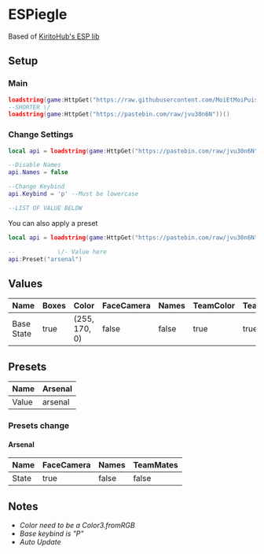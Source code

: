 # ESPiegle

Based of [KiritoHub's ESP lib](https://v3rmillion.net/showthread.php?tid=1088719)

## Setup

### Main

```lua
loadstring(game:HttpGet("https://raw.githubusercontent.com/MoiEtMoiPuisMoi/RBX_Scripts/main/scripts/esp/main.lua"))()
--SHORTER \/
loadstring(game:HttpGet("https://pastebin.com/raw/jvu30n6N"))()
```

### Change Settings

```lua
local api = loadstring(game:HttpGet("https://pastebin.com/raw/jvu30n6N"))()

--Disable Names
api.Names = false

--Change Keybind
api.Keybind = 'p' --Must be lowercase

--LIST OF VALUE BELOW

```
You can also apply a preset
```lua
local api = loadstring(game:HttpGet("https://pastebin.com/raw/jvu30n6N"))()

--            \/- Value here
api:Preset("arsenal")
```

## Values

Name | Boxes | Color | FaceCamera | Names | TeamColor | TeamMates | Players |
--- | --- | --- | --- |--- |--- |--- |--- |
Base State | true | (255, 170, 0) | false | false | true | true | true |


## Presets

Name | Arsenal | 
--- | --- 
Value | arsenal |

### Presets change
 
#### Arsenal

Name | FaceCamera | Names | TeamMates |
--- | --- | --- | ---
State | true | false | false |

## Notes
* _Color need to be a Color3.fromRGB_
* _Base keybind is "P"_
* _Auto Update_
